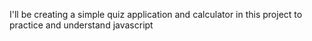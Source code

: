 I'll be creating a simple quiz application and calculator in this project to practice and understand javascript